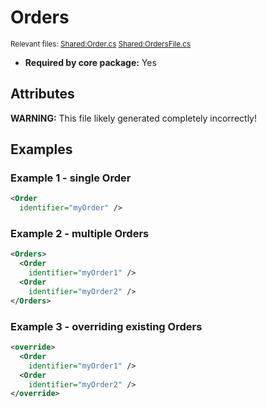 # Orders

<sub>Relevant files: [Shared:Order.cs](https://github.com/Regalis11/Barotrauma/blob/master/Barotrauma/BarotraumaShared/SharedSource/Characters/AI/Order.cs) [Shared:OrdersFile.cs](https://github.com/Regalis11/Barotrauma/blob/master/Barotrauma/BarotraumaShared/SharedSource/ContentManagement/ContentFile/OrdersFile.cs)</sub>
- **Required by core package:** Yes

## Attributes


**WARNING:** This file likely generated completely incorrectly!

## Examples

### Example 1 - single Order

```xml
<Order
  identifier="myOrder" />
```

### Example 2 - multiple Orders

```xml
<Orders>
  <Order
    identifier="myOrder1" />
  <Order
    identifier="myOrder2" />
</Orders>
```

### Example 3 - overriding existing Orders

```xml
<override>
  <Order
    identifier="myOrder1" />
  <Order
    identifier="myOrder2" />
</override>
```


